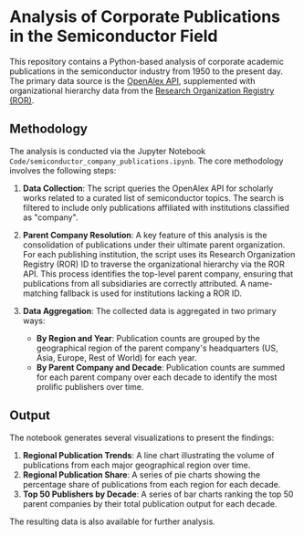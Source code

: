 # Analysis of Corporate Publications in the Semiconductor Field

This repository contains a Python-based analysis of corporate academic publications in the semiconductor industry from 1950 to the present day. The primary data source is the [OpenAlex API](https://docs.openalex.org/), supplemented with organizational hierarchy data from the [Research Organization Registry (ROR)](https://ror.org/).

## Methodology

The analysis is conducted via the Jupyter Notebook `Code/semiconductor_company_publications.ipynb`. The core methodology involves the following steps:

1.  **Data Collection**: The script queries the OpenAlex API for scholarly works related to a curated list of semiconductor topics. The search is filtered to include only publications affiliated with institutions classified as "company".

2.  **Parent Company Resolution**: A key feature of this analysis is the consolidation of publications under their ultimate parent organization. For each publishing institution, the script uses its Research Organization Registry (ROR) ID to traverse the organizational hierarchy via the ROR API. This process identifies the top-level parent company, ensuring that publications from all subsidiaries are correctly attributed. A name-matching fallback is used for institutions lacking a ROR ID.

3.  **Data Aggregation**: The collected data is aggregated in two primary ways:
    *   **By Region and Year**: Publication counts are grouped by the geographical region of the parent company's headquarters (US, Asia, Europe, Rest of World) for each year.
    *   **By Parent Company and Decade**: Publication counts are summed for each parent company over each decade to identify the most prolific publishers over time.

## Output

The notebook generates several visualizations to present the findings:

1.  **Regional Publication Trends**: A line chart illustrating the volume of publications from each major geographical region over time.
2.  **Regional Publication Share**: A series of pie charts showing the percentage share of publications from each region for each decade.
3.  **Top 50 Publishers by Decade**: A series of bar charts ranking the top 50 parent companies by their total publication output for each decade.

The resulting data is also available for further analysis.